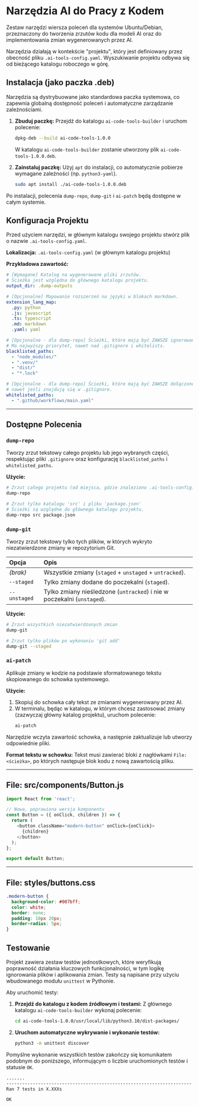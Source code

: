 # Narzędzia AI do Pracy z Kodem

Zestaw narzędzi wiersza poleceń dla systemów Ubuntu/Debian, przeznaczony do tworzenia zrzutów kodu dla modeli AI oraz do implementowania zmian wygenerowanych przez AI.

Narzędzia działają w kontekście "projektu", który jest definiowany przez obecność pliku `.ai-tools-config.yaml`. Wyszukiwanie projektu odbywa się od bieżącego katalogu roboczego w górę.

## Instalacja (jako paczka .deb)

Narzędzia są dystrybuowane jako standardowa paczka systemowa, co zapewnia globalną dostępność poleceń i automatyczne zarządzanie zależnościami.

1.  **Zbuduj paczkę:**
    Przejdź do katalogu `ai-code-tools-builder` i uruchom polecenie:
    ```bash
    dpkg-deb --build ai-code-tools-1.0.0
    ```
    W katalogu `ai-code-tools-builder` zostanie utworzony plik `ai-code-tools-1.0.0.deb`.

2.  **Zainstaluj paczkę:**
    Użyj `apt` do instalacji, co automatycznie pobierze wymagane zależności (np. `python3-yaml`).
    ```bash
    sudo apt install ./ai-code-tools-1.0.0.deb
    ```

Po instalacji, polecenia `dump-repo`, `dump-git` i `ai-patch` będą dostępne w całym systemie.

## Konfiguracja Projektu

Przed użyciem narzędzi, w głównym katalogu swojego projektu stwórz plik o nazwie `.ai-tools-config.yaml`.

**Lokalizacja:** `.ai-tools-config.yaml` (w głównym katalogu projektu)

**Przykładowa zawartość:**
```yaml
# [Wymagane] Katalog na wygenerowane pliki zrzutów.
# Ścieżka jest względna do głównego katalogu projektu.
output_dir: .dump-outputs

# [Opcjonalne] Mapowanie rozszerzeń na języki w blokach markdown.
extension_lang_map:
  .py: python
  .js: javascript
  .ts: typescript
  .md: markdown
  .yaml: yaml

# [Opcjonalne - dla dump-repo] Ścieżki, które mają być ZAWSZE ignorowane.
# Ma najwyższy priorytet, nawet nad .gitignore i whitelists.
blacklisted_paths:
  - "node_modules/"
  - ".venv/"
  - "dist/"
  - "*.lock"

# [Opcjonalne - dla dump-repo] Ścieżki, które mają być ZAWSZE dołączone,
# nawet jeśli znajdują się w .gitignore.
whitelisted_paths:
  - ".github/workflows/main.yaml"
```

---

## Dostępne Polecenia

### `dump-repo`
Tworzy zrzut tekstowy całego projektu lub jego wybranych części, respektując pliki `.gitignore` oraz konfigurację `blacklisted_paths` i `whitelisted_paths`.

**Użycie:**
```bash
# Zrzut całego projektu (od miejsca, gdzie znaleziono .ai-tools-config.yaml)
dump-repo

# Zrzut tylko katalogu 'src' i pliku 'package.json'
# Ścieżki są względne do głównego katalogu projektu.
dump-repo src package.json
```

### `dump-git`
Tworzy zrzut tekstowy tylko tych plików, w których wykryto niezatwierdzone zmiany w repozytorium Git.

| Opcja | Opis |
| :----------- | :--------------------------------------------------------- |
| *(brak)* | Wszystkie zmiany (`staged` + `unstaged` + `untracked`). |
| `--staged` | Tylko zmiany dodane do poczekalni (`staged`). |
| `--unstaged` | Tylko zmiany nieśledzone (`untracked`) i nie w poczekalni (`unstaged`). |

**Użycie:**
```bash
# Zrzut wszystkich niezatwierdzonych zmian
dump-git

# Zrzut tylko plików po wykonaniu 'git add'
dump-git --staged
```

### `ai-patch`
Aplikuje zmiany w kodzie na podstawie sformatowanego tekstu skopiowanego do schowka systemowego.

**Użycie:**
1.  Skopiuj do schowka cały tekst ze zmianami wygenerowany przez AI.
2.  W terminalu, będąc w katalogu, w którym chcesz zastosować zmiany (zazwyczaj główny katalog projektu), uruchom polecenie:
    ```bash
    ai-patch
    ```
Narzędzie wczyta zawartość schowka, a następnie zaktualizuje lub utworzy odpowiednie pliki.

**Format tekstu w schowku:**
Tekst musi zawierać bloki z nagłówkami `File: <ścieżka>`, po których następuje blok kodu z nową zawartością pliku.

---
File: src/components/Button.js
---
```javascript
import React from 'react';

// Nowa, poprawiona wersja komponentu
const Button = ({ onClick, children }) => {
  return (
    <button className="modern-button" onClick={onClick}>
      {children}
    </button>
  );
};

export default Button;
```

---
File: styles/buttons.css
---
```css
.modern-button {
  background-color: #007bff;
  color: white;
  border: none;
  padding: 10px 20px;
  border-radius: 5px;
}
```

## Testowanie

Projekt zawiera zestaw testów jednostkowych, które weryfikują poprawność działania kluczowych funkcjonalności, w tym logikę ignorowania plików i aplikowania zmian. Testy są napisane przy użyciu wbudowanego modułu `unittest` w Pythonie.

Aby uruchomić testy:

1.  **Przejdź do katalogu z kodem źródłowym i testami:**
    Z głównego katalogu `ai-code-tools-builder` wykonaj polecenie:
    ```bash
    cd ai-code-tools-1.0.0/usr/local/lib/python3.10/dist-packages/
    ```

2.  **Uruchom automatyczne wykrywanie i wykonanie testów:**
    ```bash
    python3 -m unittest discover
    ```

Pomyślne wykonanie wszystkich testów zakończy się komunikatem podobnym do poniższego, informującym o liczbie uruchomionych testów i statusie `OK`.

```bash
.......
----------------------------------------------------------------------
Ran 7 tests in X.XXXs

OK
```
